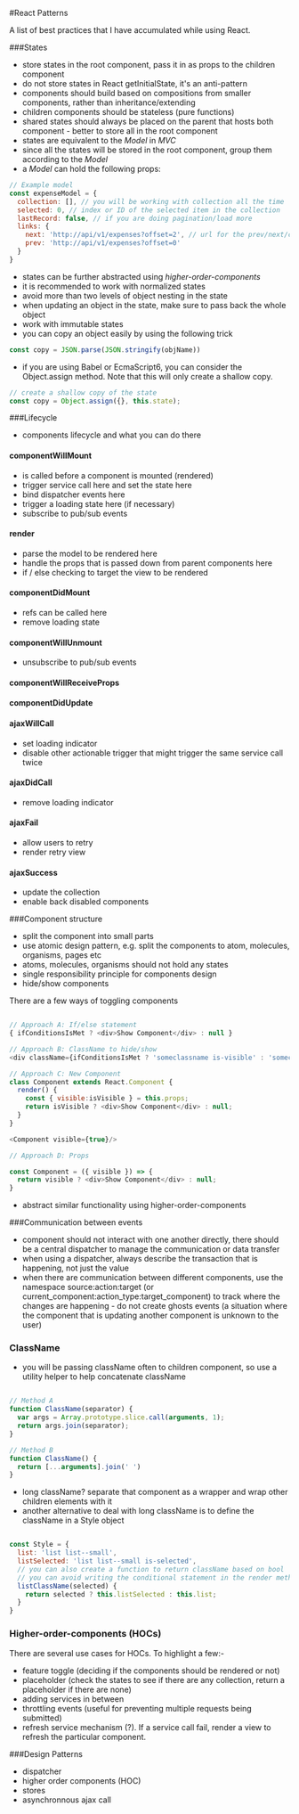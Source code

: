 #React Patterns

A list of best practices that I have accumulated while using React.

###States
- store states in the root component, pass it in as props to the children component
- do not store states in React getInitialState, it's an anti-pattern
- components should build based on compositions from smaller components, rather than inheritance/extending
- children components should be stateless (pure functions)
- shared states should always be placed on the parent that hosts both component - better to store all in the root component
- states are equivalent to the *Model* in *MVC*
- since all the states will be stored in the root component, group them according to the *Model*
- a *Model* can hold the following props:

```javascript
// Example model
const expenseModel = {
  collection: [], // you will be working with collection all the time
  selected: 0, // index or ID of the selected item in the collection
  lastRecord: false, // if you are doing pagination/load more
  links: {
    next: 'http://api/v1/expenses?offset=2', // url for the prev/next/current collection
    prev: 'http://api/v1/expenses?offset=0'
  }
}
```

- states can be further abstracted using _higher-order-components_
- it is recommended to work with normalized states
- avoid more than two levels of object nesting in the state
- when updating an object in the state, make sure to pass back the whole object
- work with immutable states
- you can copy an object easily by using the following trick
```javascript
const copy = JSON.parse(JSON.stringify(objName))
```
- if you are using Babel or EcmaScript6, you can consider the Object.assign method. Note that this will only create a shallow copy.
```javascript
// create a shallow copy of the state
const copy = Object.assign({}, this.state);
```


###Lifecycle
- components lifecycle and what you can do there
#### componentWillMount
- is called before a component is mounted (rendered)
- trigger service call here and set the state here
- bind dispatcher events here
- trigger a loading state here (if necessary)
- subscribe to pub/sub events
#### render
- parse the model to be rendered here
- handle the props that is passed down from parent components here
- if / else checking to target the view to be rendered
#### componentDidMount
- refs can be called here
- remove loading state
#### componentWillUnmount
- unsubscribe to pub/sub events
#### componentWillReceiveProps
#### componentDidUpdate
#### ajaxWillCall
- set loading indicator
- disable other actionable trigger that might trigger the same service call twice
#### ajaxDidCall
- remove loading indicator

#### ajaxFail
- allow users to retry 
- render retry view
#### ajaxSuccess
- update the collection
- enable back disabled components


###Component structure
- split the component into small parts
- use atomic design pattern, e.g. split the components to atom, molecules, organisms, pages etc
- atoms, molecules, organisms should not hold any states
- single responsibility principle for components design
- hide/show components

There are a few ways of toggling components
```javascript

// Approach A: If/else statement
{ ifConditionsIsMet ? <div>Show Component</div> : null }

// Approach B: ClassName to hide/show
<div className={ifConditionsIsMet ? 'someclassname is-visible' : 'someclassname'}>Show Component</div>

// Approach C: New Component
class Component extends React.Component {
  render() {
    const { visible:isVisible } = this.props;
    return isVisible ? <div>Show Component</div> : null;
  }
}

<Component visible={true}/>

// Approach D: Props

const Component = ({ visible }) => {
  return visible ? <div>Show Component</div> : null;
}
```
- abstract similar functionality using higher-order-components


###Communication between events
- component should not interact with one another directly, there should be a central dispatcher to manage the communication or data transfer
- when using a dispatcher, always describe the transaction that is happening, not just the value
- when there are communication between different components, use the namespace source:action:target (or current_component:action_type:target_component) to track where the changes are happening - do not create ghosts events (a situation where the component that is updating another component is unknown to the user)


### ClassName
- you will be passing className often to children component, so use a utility helper to help concatenate className
```javascript

// Method A
function ClassName(separator) {
  var args = Array.prototype.slice.call(arguments, 1);
  return args.join(separator);
}

// Method B
function ClassName() {
  return [...arguments].join(' ')
}
```
- long className? separate that component as a wrapper and wrap other children elements with it
- another alternative to deal with long className is to define the className in a Style object
```javascript

const Style = {
  list: 'list list--small',
  listSelected: 'list list--small is-selected',
  // you can also create a function to return className based on bool
  // you can avoid writing the conditional statement in the render method this way
  listClassName(selected) {
    return selected ? this.listSelected : this.list;
  }
}
```


### Higher-order-components (HOCs)
There are several use cases for HOCs. To highlight a few:-

- feature toggle (deciding if the components should be rendered or not)
- placeholder (check the states to see if there are any collection, return a placeholder if there are none)
- adding services in between
- throttling events (useful for preventing multiple requests being submitted)
- refresh service mechanism (?). If a service call fail, render a view to refresh the particular component.

###Design Patterns
- dispatcher
- higher order components (HOC)
- stores
- asynchronnous ajax call
